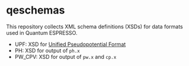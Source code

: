 # qeschemas

This repository collects XML schema definitions (XSDs) for data formats used in Quantum ESPRESSO.

- UPF: XSD for [Unified Pseudopotential Format](https://pseudopotentials.quantum-espresso.org/home/unified-pseudopotential-format)
- PH: XSD for output of `ph.x`
- PW_CPV: XSD for output of `pw.x` and `cp.x`
  
